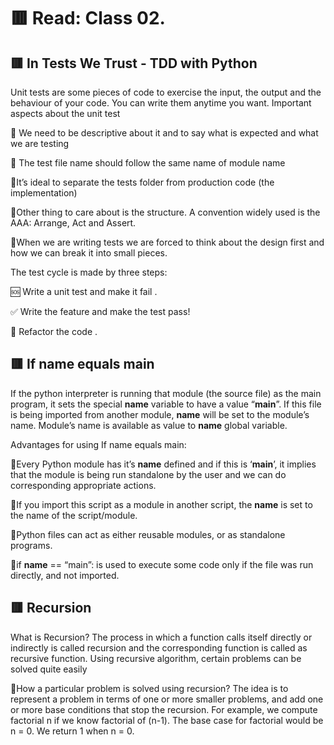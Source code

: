 #  :red_square: Read: Class 02.
 ## :red_square: In Tests We Trust - TDD with Python
  
Unit tests are some pieces of code to exercise the input, the output and the behaviour of your code. You can write them anytime you want.
Important aspects about the unit test

:small_blue_diamond: We need to be descriptive about it and to say what is expected and what we are testing

:small_blue_diamond: The test file name should follow the same name of module name

:small_blue_diamond:It’s ideal to separate the tests folder from production code (the implementation)

:small_blue_diamond:Other thing to care about is the structure. A convention widely used is the AAA: Arrange, Act and Assert.

:small_blue_diamond:When we are writing tests we are forced to think about the design first and how we can break it into small pieces.


The test cycle is made by three steps:

🆘 Write a unit test and make it fail .

✅ Write the feature and make the test pass!  

🔵 Refactor the code  .

  ## :red_square: If name equals main
 
 If the python interpreter is running that module (the source file) as the main program, it sets the special __name__ variable to have a value “__main__”. 
If this file is being imported from another module, __name__ will be set to the module’s name. Module’s name is available as value to __name__ global variable. 

Advantages for using If name equals main:

:small_blue_diamond:Every Python module has it’s __name__ defined and if this is ‘__main__’, it implies that the module is being run standalone by the user and we can do corresponding appropriate actions.

:small_blue_diamond:If you import this script as a module in another script, the __name__ is set to the name of the script/module.

:small_blue_diamond:Python files can act as either reusable modules, or as standalone programs.

:small_blue_diamond:if __name__ == “main”: is used to execute some code only if the file was run directly, and not imported.


  ## :red_square: Recursion
  
  What is Recursion? 
The process in which a function calls itself directly or indirectly is called recursion and the corresponding function is called as recursive function. Using recursive algorithm, certain problems can be solved quite easily

:small_blue_diamond:How a particular problem is solved using recursion? 
The idea is to represent a problem in terms of one or more smaller problems,
 and add one or more base conditions that stop the recursion. For example, we compute factorial n if we know factorial of (n-1). The base case for factorial would be n = 0. We return 1 when n = 0. 
